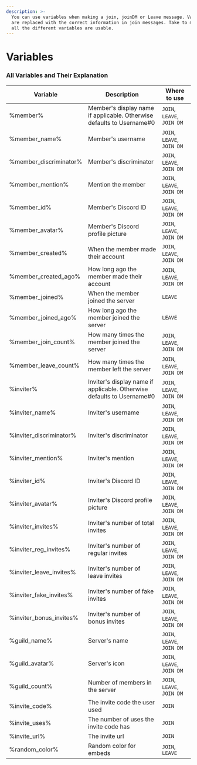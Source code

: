 ```yaml
---
description: >-
  You can use variables when making a join, joinDM or Leave message. Variables
  are replaced with the correct information in join messages. Take to mind where
  all the different variables are usable.
---
```


# Variables

### All Variables and Their Explanation

| Variable                  | Description                                                            | Where to use               |
| ------------------------- | ---------------------------------------------------------------------- | -------------------------- |
| %member%                  | Member's display name if applicable. Otherwise defaults to Username#0  | `JOIN`, `LEAVE`, `JOIN DM` |
| %member\_name%            | Member's username                                                      | `JOIN`, `LEAVE`, `JOIN DM` |
| %member\_discriminator%   | Member's discriminator                                                 | `JOIN`, `LEAVE`, `JOIN DM` |
| %member\_mention%         | Mention the member                                                     | `JOIN`, `LEAVE`, `JOIN DM` |
| %member\_id%              | Member's Discord ID                                                    | `JOIN`, `LEAVE`, `JOIN DM` |
| %member\_avatar%          | Member's Discord profile picture                                       | `JOIN`, `LEAVE`, `JOIN DM` |
| %member\_created%         | When the member made their account                                     | `JOIN`, `LEAVE`, `JOIN DM` |
| %member\_created\_ago%    | How long ago the member made their account                             | `JOIN`, `LEAVE`, `JOIN DM` |
| %member\_joined%          | When the member joined the server                                      | `LEAVE`                    |
| %member\_joined\_ago%     | How long ago the member joined the server                              | `LEAVE`                    |
| %member\_join\_count%     | How many times the member joined the server                            | `JOIN`, `LEAVE`, `JOIN DM` |
| %member\_leave\_count%    | How many times the member left the server                              | `JOIN`, `LEAVE`, `JOIN DM` |
| %inviter%                 | Inviter's display name if applicable. Otherwise defaults to Username#0 | `JOIN`, `LEAVE`, `JOIN DM` |
| %inviter\_name%           | Inviter's username                                                     | `JOIN`, `LEAVE`, `JOIN DM` |
| %inviter\_discriminator%  | Inviter's discriminator                                                | `JOIN`, `LEAVE`, `JOIN DM` |
| %inviter\_mention%        | Inviter's mention                                                      | `JOIN`, `LEAVE`, `JOIN DM` |
| %inviter\_id%             | Inviter's Discord ID                                                   | `JOIN`, `LEAVE`, `JOIN DM` |
| %inviter\_avatar%         | Inviter's Discord profile picture                                      | `JOIN`, `LEAVE`, `JOIN DM` |
| %inviter\_invites%        | Inviter's number of total invites                                      | `JOIN`, `LEAVE`, `JOIN DM` |
| %inviter\_reg\_invites%   | Inviter's number of regular invites                                    | `JOIN`, `LEAVE`, `JOIN DM` |
| %inviter\_leave\_invites% | Inviter's number of leave invites                                      | `JOIN`, `LEAVE`, `JOIN DM` |
| %inviter\_fake\_invites%  | Inviter's number of fake invites                                       | `JOIN`, `LEAVE`, `JOIN DM` |
| %inviter\_bonus\_invites% | Inviter's number of bonus invites                                      | `JOIN`, `LEAVE`, `JOIN DM` |
| %guild\_name%             | Server's name                                                          | `JOIN`, `LEAVE`, `JOIN DM` |
| %guild\_avatar%           | Server's icon                                                          | `JOIN`, `LEAVE`, `JOIN DM` |
| %guild\_count%            | Number of members in the server                                        | `JOIN`, `LEAVE`, `JOIN DM` |
| %invite\_code%            | The invite code the user used                                          | `JOIN`                     |
| %invite\_uses%            | The number of uses the invite code has                                 | `JOIN`                     |
| %invite\_url%             | The invite url                                                         | `JOIN`                     |
| %random\_color%           | Random color for embeds                                                | `JOIN`, `LEAVE`            |

